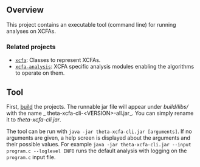 ## Overview

This project contains an executable tool (command line) for running analyses on XCFAs.

### Related projects

* [`xcfa`](../xcfa/README.md): Classes to represent XCFAs.
* [`xcfa-analysis`](../xcfa-analysis/README.md): XCFA specific analysis modules enabling the algorithms to operate on them.

## Tool

First, [build](../../doc/Build.md) the projects. The runnable jar file will appear under _build/libs/_ with the name _
theta-xcfa-cli-\<VERSION\>-all.jar_. You can simply rename it to _theta-xcfa-cli.jar_. 

The tool can be run with `java -jar theta-xcfa-cli.jar [arguments]`. If no arguments are given, a help screen is
displayed about the arguments and their possible values. For
example `java -jar theta-xcfa-cli.jar --input program.c --loglevel INFO` runs the default analysis with logging on
the `program.c` input file.
